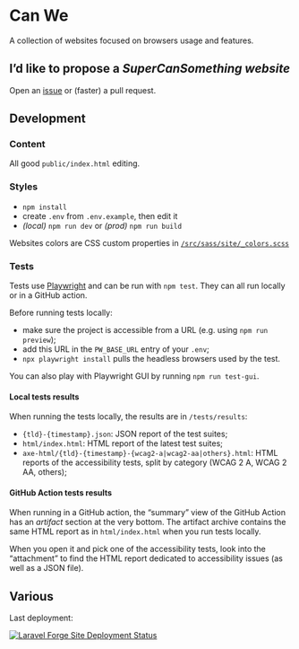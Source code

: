 # Can We

A collection of websites focused on browsers usage and features.

## I’d like to propose a _SuperCanSomething website_

Open an [issue](https://github.com/meduzen/canwe/issues) or (faster) a pull request.

## Development

### Content

All good `public/index.html` editing.

### Styles

- `npm install`
- create `.env` from `.env.example`, then edit it
- _(local)_ `npm run dev` or _(prod)_ `npm run build`

Websites colors are CSS custom properties in [`/src/sass/site/_colors.scss`](/src/sass/site/_colors.scss)

### Tests

Tests use [Playwright](https://playwright.dev) and can be run with `npm test`. They can all run locally or in a GitHub action.

Before running tests locally:
- make sure the project is accessible from a URL (e.g. using `npm run preview`);
- add this URL in the `PW_BASE_URL` entry of your `.env`;
- `npx playwright install` pulls the headless browsers used by the test.

You can also play with Playwright GUI by running `npm run test-gui`.

#### Local tests results

When running the tests locally, the results are in `/tests/results`:
- `{tld}-{timestamp}.json`: JSON report of the test suites;
- `html/index.html`: HTML report of the latest test suites;
- `axe-html/{tld}-{timestamp}-{wcag2-a|wcag2-aa|others}.html`: HTML reports of the accessibility tests, split by category (WCAG 2 A, WCAG 2 AA, others);

#### GitHub Action tests results

When running in a GitHub action, the “summary” view of the GitHub Action has an _artifact_ section at the very bottom. The artifact archive contains the same HTML report as in `html/index.html` when you run tests locally.

When you open it and pick one of the accessibility tests, look into the “attachment” to find the HTML report dedicated to accessibility issues (as well as a JSON file).

## Various

Last deployment:

[![Laravel Forge Site Deployment Status](https://img.shields.io/endpoint?url=https%3A%2F%2Fforge.laravel.com%2Fsite-badges%2F824c8534-5b03-4cf4-9fd5-4e0590d83a6f%3Fdate%3D1%26commit%3D1&style=for-the-badge)](https://forge.laravel.com)
